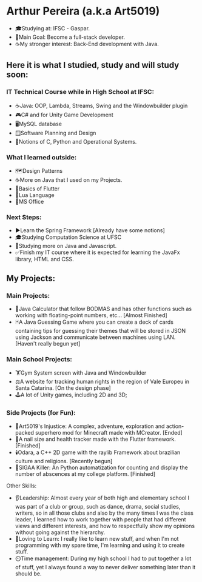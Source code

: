 
# Arthur Pereira (a.k.a Art5019)

- 🎓Studying at: IFSC - Gaspar.
- 🎯Main Goal: Become a full-stack developer.
- ☕My stronger interest: Back-End development with Java.

## Here it is what I studied, study and will study soon:

### IT Technical Course while in High School at IFSC:
- ☕Java: OOP, Lambda, Streams, Swing and the Windowbuilder plugin
- 🎮C# and for Unity Game Development
- 🖥️MySQL database
- 🪟Software Planning and Design
- 🐍Notions of C, Python and Operational Systems.

### What I learned outside:
- 🗺️Design Patterns
- ☕More on Java that I used on my Projects.
- 📱Basics of Flutter
- 🌙Lua Language
- 📆MS Office

### Next Steps:
- ▶️Learn the Spring Framework [Already have some notions]
- 🎓Studying Computation Science at UFSC
- 🔨Studying more on Java and Javascript.
- ✅Finish my IT course where it is expected for learning the JavaFx library, HTML and CSS.  

## My Projects:

### Main Projects:

- 🧮Java Calculator that follow BODMAS and has other functions such as working with floating-point numbers, etc... \[Almost Finished]
- 🃏A Java Guessing Game where you can create a deck of cards containing tips for guessing their themes that will be stored in JSON using Jackson and communicate between machines using LAN. \[Haven't really begun yet]


### Main School Projects:

  - 🏋️Gym System screen with Java and Windowbuilder
  - ⚖️A website for tracking human rights in the region of Vale Europeu in Santa Catarina. \[On the design phase]
  - 🕹️A lot of Unity games, including 2D and 3D;

### Side Projects (for Fun):
- 🦸Art5019's Injustice: A complex, adventure, exploration and action-packed superhero mod for Minecraft made with MCreator. \[Ended]
- 💅A nail size and health tracker made with the Flutter framework. \[Finished]
- 🕯️Odara, a C++ 2D game with the raylib Framework about brazilian culture and religions. \[Recently begun]
- 🎯SIGAA Killer: An Python automatization for counting and display the number of abscences at my college platform. \[Finished]



Other Skills:
 - 👂Leadership: Almost every year of both high and elementary school I was part of a club or group, such as dance, drama, social studies, writers, so in all those clubs and also by the many times I was the class leader, I learned how to work together with people that had different views and different interests, and how to respectfully show my opinions without going against the hierarchy.
- 🧠Loving to Learn: I really like to learn new stuff, and when I'm not programming with my spare time, I'm learning and using it to create stuff.
- ⏲️Time management: During my high school I had to put together a lot of stuff, yet I always found a way to never deliver something later than it should be.
